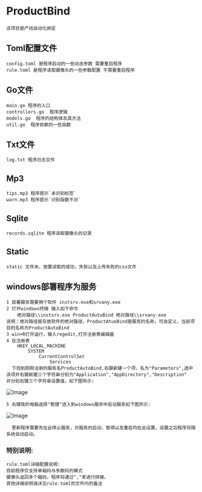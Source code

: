 # ProductBind 

    该项目是产线自动化绑定


## Toml配置文件

    config.toml 是程序启动的一些动态参数 需要重启程序
    rule.toml 是程序读取摄像头的一些参数配置 不需要重启程序

## Go文件
     
    main.go 程序的入口 
    controllers.go  程序逻辑
    models.go  程序的结构体及其方法
    util.go  程序依赖的一些函数

## Txt文件 
    
    log.txt 程序日志文件

## Mp3 
    
    tips.mp3 程序提示`未识别标签`
    warn.mp3 程序提示`识别版数不对`

## Sqlite
    
    records.sqlite 程序读取摄像头的记录

## Static 
    
    static 文件夹，放置读取的成功，失败以及上传失败的csv文件
    
    
## windows部署程序为服务 

    1 部署服务需要俩个软件 instsrv.exe和srvany.exe
    2 打开windows终端 输入如下命令
        绝对路径\\instsrv.exe ProductAutoBind 绝对路径\\srvany.exe
    说明：绝对路径是存放软件的绝对路径，ProductAtuoBind是服务的名称，可自定义，当前项目的名称为ProductAutoBind
    3 win+R打开运行，输入regedit,打开注册表编辑器
    4 在注册表 
        HKEY_LOCAL_MACHINE  
            SYSTEM
                CurrentControlSet
                    Services
      下找到刚刚注册的服务名ProductAutoBind,右键新建一个项，名为"Parameters",选中该项并右键新建三个字符串分别为"Application","AppDirectory","Description"
    并分别右键三个字符串设置值，如下图所示:
![Image](https://github.com/TeslaHou/ProductBind/blob/master/iShot2022-03-24%2009.44.35.png?raw=true)
    
    5 右键我的电脑选择"管理"进入到windows服务中启动服务如下图所示:
![Image](https://github.com/TeslaHou/ProductBind/blob/master/iShot2022-03-24%09.52.34.png?raw=true)
      
      更新程序需要先在此停止服务，对服务的启动，暂停以及重启均在此设置，设置之后程序将随系统自动启动。
      

### 特别说明:
    
    rule.toml详细配置说明:
    目前程序仅支持单箱码与多数码的模式
    摄像头返回多个箱码，程序将通过","来进行拼接。
    其他详细说明请详见rule.toml的文件内的备注
    

